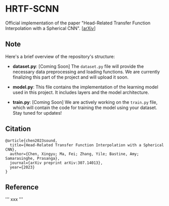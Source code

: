 # HRTF-SCNN
Official implementation of the paper "Head-Related Transfer Function Interpolation with a Spherical CNN".
[[arXiv](https://arxiv.org/abs/2307.14013)]

##  Note
Here's a brief overview of the repository's structure:

- **dataset.py**: [Coming Soon] The `dataset.py` file will provide the necessary data preprocessing and loading functions. We are currently finalizing this part of the project and will upload it soon.

- **model.py**: This file contains the implementation of the learning model used in this project. It includes layers and the model architecture.

- **train.py**: [Coming Soon] We are actively working on the `train.py` file, which will contain the code for training the model using your dataset. Stay tuned for updates!


## Citation
```
@article{chen2023sound,
  title={Head-Related Transfer Function Interpolation with a Spherical CNN},
  author={Chen, Xingyu; Ma, Fei; Zhang, Yile; Bastine, Amy; Samarasinghe, Prasanga},
  journal={arXiv preprint arXiv:307.14013},
  year={2023}
}
```
## Reference
'''
xxx
'''
